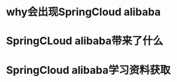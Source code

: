 # why会出现SpringCloud alibaba



# SpringCLoud alibaba带来了什么



# SpringCloud alibaba学习资料获取




































